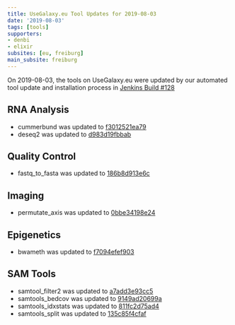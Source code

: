 ```yaml
---
title: UseGalaxy.eu Tool Updates for 2019-08-03
date: '2019-08-03'
tags: [tools]
supporters:
- denbi
- elixir
subsites: [eu, freiburg]
main_subsite: freiburg
---
```


On 2019-08-03, the tools on UseGalaxy.eu were updated by our automated tool update and installation process in [Jenkins Build #128](https://build.galaxyproject.eu/job/usegalaxy-eu/job/install-tools/#128/)


## RNA Analysis

- cummerbund was updated to [f3012521ea79](https://toolshed.g2.bx.psu.edu/view/devteam/cummerbund/f3012521ea79)
- deseq2 was updated to [d983d19fbbab](https://toolshed.g2.bx.psu.edu/view/iuc/deseq2/d983d19fbbab)

## Quality Control

- fastq_to_fasta was updated to [186b8d913e6c](https://toolshed.g2.bx.psu.edu/view/devteam/fastq_to_fasta/186b8d913e6c)

## Imaging

- permutate_axis was updated to [0bbe34198e24](https://toolshed.g2.bx.psu.edu/view/imgteam/permutate_axis/0bbe34198e24)

## Epigenetics

- bwameth was updated to [f7094efef903](https://toolshed.g2.bx.psu.edu/view/iuc/bwameth/f7094efef903)

## SAM Tools

- samtool_filter2 was updated to [a7add3e93cc5](https://toolshed.g2.bx.psu.edu/view/devteam/samtool_filter2/a7add3e93cc5)
- samtools_bedcov was updated to [9149ad20699a](https://toolshed.g2.bx.psu.edu/view/devteam/samtools_bedcov/9149ad20699a)
- samtools_idxstats was updated to [811fc2d75ad4](https://toolshed.g2.bx.psu.edu/view/devteam/samtools_idxstats/811fc2d75ad4)
- samtools_split was updated to [135c85f4cfaf](https://toolshed.g2.bx.psu.edu/view/devteam/samtools_split/135c85f4cfaf)


